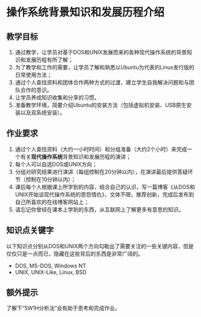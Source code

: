 # 操作系统背景知识和发展历程介绍

## 教学目标

1. 通过教学，让学员对基于DOS和UNIX发展而来的各种现代操作系统的背景知识和发展历程有所了解；
2. 为了教学和工作的需要，让学员了解和熟悉以Ubuntu为代表的Linux发行版的日常使用方法；
3. 通过个人查找资料和团体合作两种方式的过渡，建立学生自我解决问题和与团队合作的意识。
4. 让学员养成知识收集和分享的习惯。
5. 准备教学环境，简要介绍Ubuntu的安装方法（包括虚拟机安装、USB原生安装以及双系统安装）。

## 作业要求

1. 通过个人查找资料（大约一小时时间）和分组准备（大约2个小时）来完成一个有关**现代操作系统**背景知识和发展历程的演讲；
2. 每个人可以自选DOS或UNIX方向；
3. 分组对研究结果进行演讲（每组控制在20分钟以内），在演讲最后提供答疑环节（控制在10分钟以内）；
4. 课后每个人根据课上所学到的内容，结合自己的认识，写一篇博客《从DOS和UNIX开始谈现代操作系统的恩怨情仇》，文体不限，推荐创新，完成后发布到自己所喜欢的在线博客网站上；
5. 请忘记你曾经在课本上学到的东西，从互联网上了解更多有意思的知识。 

## 知识点关键字

以下知识点分别从DOS和UNIX两个方向勾勒出了需要关注的一些关键内容，但是仅仅只是一点而已，隐藏在这些背后的东西是非常广阔的。

- DOS, MS-DOS, Windows NT
- UNIX, UNIX-Like, Linux, BSD

## 额外提示

了解下“5W1H分析法”会有助于思考和完成作业。
